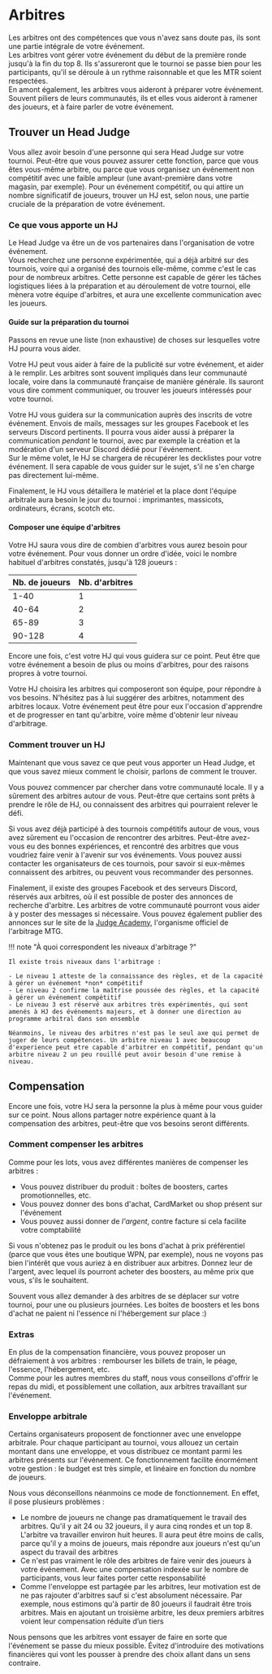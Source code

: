 # Arbitres

Les arbitres ont des compétences que vous n'avez sans doute pas, ils sont une partie intégrale de votre événement.  
Les arbitres vont gérer votre événement du début de la première ronde jusqu'à la fin du top 8. Ils s'assureront que le tournoi se passe bien pour les participants, qu'il se déroule à un rythme raisonnable et que les MTR soient respectées.  
En amont également, les arbitres vous aideront à préparer votre événement. Souvent piliers de leurs communautés, ils et elles vous aideront à ramener des joueurs, et à faire parler de votre événement.


## Trouver un Head Judge

Vous allez avoir besoin d'une personne qui sera Head Judge sur votre tournoi. Peut-être que vous pouvez assurer cette fonction, parce que vous êtes vous-même arbitre, ou parce que vous organisez un événement non compétitif avec une faible ampleur (une avant-première dans votre magasin, par exemple). Pour un événement compétitif, ou qui attire un nombre significatif de joueurs, trouver un HJ est, selon nous, une partie cruciale de la préparation de votre événement.


### Ce que vous apporte un HJ

Le Head Judge va être un de vos partenaires dans l'organisation de votre événement.  
Vous recherchez une personne expérimentée, qui a déjà arbitré sur des tournois, voire qui a organisé des tournois elle-même, comme c'est le cas pour de nombreux arbitres. Cette personne est capable de gérer les tâches logistiques liées à la préparation et au déroulement de votre tournoi, elle mènera votre équipe d'arbitres, et aura une excellente communication avec les joueurs.


#### Guide sur la préparation du tournoi

Passons en revue une liste (non exhaustive) de choses sur lesquelles votre HJ pourra vous aider.

Votre HJ peut vous aider à faire de la publicité sur votre événement, et aider à le remplir. Les arbitres sont souvent impliqués dans leur communauté locale, voire dans la communauté française de manière générale. Ils sauront vous dire comment communiquer, ou trouver les joueurs intéressés pour votre tournoi.

Votre HJ vous guidera sur la communication auprès des inscrits de votre événement. Envois de mails, messages sur les groupes Facebook et les serveurs Discord pertinents. Il pourra vous aider aussi à préparer la communication *pendant* le tournoi, avec par exemple la création et la modération d'un serveur Discord dédié pour l'événement.  
Sur le même volet, le HJ se chargera de récupérer les decklistes pour votre événement. Il sera capable de vous guider sur le sujet, s'il ne s'en charge pas directement lui-même.

Finalement, le HJ vous détaillera le matériel et la place dont l'équipe arbitrale aura besoin le jour du tournoi : imprimantes, massicots, ordinateurs, écrans, scotch etc.


#### Composer une équipe d'arbitres

Votre HJ saura vous dire de combien d'arbitres vous aurez besoin pour votre événement. Pour vous donner un ordre d'idée, voici le nombre habituel d'arbitres constatés, jusqu'à 128 joueurs :

| Nb. de joueurs | Nb. d'arbitres |
| - | - |
| 1-40 | 1 |
| 40-64 | 2 |
| 65-89 | 3 |
| 90-128 | 4 |

Encore une fois, c'est votre HJ qui vous guidera sur ce point. Peut être que votre événement a besoin de plus ou moins d'arbitres, pour des raisons propres à votre tournoi.

Votre HJ choisira les arbitres qui composeront son équipe, pour répondre à vos besoins. N'hésitez pas à lui suggérer des arbitres, notamment des arbitres locaux. Votre événement peut être pour eux l'occasion d'apprendre et de progresser en tant qu'arbitre, voire même d'obtenir leur niveau d'arbitrage.


### Comment trouver un HJ

Maintenant que vous savez ce que peut vous apporter un Head Judge, et que vous savez mieux comment le choisir, parlons de comment le trouver.

Vous pouvez commencer par chercher dans votre communauté locale. Il y a sûrement des arbitres autour de vous. Peut-être que certains sont prêts à prendre le rôle de HJ, ou connaissent des arbitres qui pourraient relever le défi.

Si vous avez déjà participé à des tournois compétitifs autour de vous, vous avez sûrement eu l'occasion de rencontrer des arbitres. Peut-être avez-vous eu des bonnes expériences, et rencontré des arbitres que vous voudriez faire venir à l'avenir sur vos événements. Vous pouvez aussi contacter les organisateurs de ces tournois, pour savoir si eux-mêmes connaissent des arbitres, ou peuvent vous recommander des personnes.

Finalement, il existe des groupes Facebook et des serveurs Discord, réservés aux arbitres, où il est possible de poster des annonces de recherche d'arbitre. Les arbitres de votre communauté pourront vous aider à y poster des messages si nécessaire. Vous pouvez également publier des annonces sur le site de la [Judge Academy](https://judgeacademy.com/), l'organisme officiel de l'arbitrage MTG.


!!! note "À quoi correspondent les niveaux d'arbitrage ?"

    Il existe trois niveaux dans l'arbitrage :

    - Le niveau 1 atteste de la connaissance des règles, et de la capacité à gérer un événement *non* compétitif
    - Le niveau 2 confirme la maîtrise poussée des règles, et la capacité à gérer un événement compétitif
    - Le niveau 3 est réservé aux arbitres très expérimentés, qui sont amenés à HJ des événements majeurs, et à donner une direction au programme arbitral dans son ensemble

    Néanmoins, le niveau des arbitres n'est pas le seul axe qui permet de juger de leurs compétences. Un arbitre niveau 1 avec beaucoup d'experience peut etre capable d'arbitrer en compétitif, pendant qu'un arbitre niveau 2 un peu rouillé peut avoir besoin d'une remise à niveau.


## Compensation

Encore une fois, votre HJ sera la personne la plus à même pour vous guider sur ce point. Nous allons partager notre expérience quant à la compensation des arbitres, peut-être que vos besoins seront différents.


### Comment compenser les arbitres

Comme pour les lots, vous avez différentes manières de compenser les arbitres :

- Vous pouvez distribuer du produit : boîtes de boosters, cartes promotionnelles, etc.
- Vous pouvez donner des bons d'achat, CardMarket ou shop présent sur l'événement
- Vous pouvez aussi donner de *l'argent*, contre facture si cela facilite votre comptabilité

Si vous n'obtenez pas le produit ou les bons d'achat à prix préférentiel (parce que vous êtes une boutique WPN, par exemple), nous ne voyons pas bien l'intérêt que vous auriez à en distribuer aux arbitres. Donnez leur de l'argent, avec lequel ils pourront acheter des boosters, au même prix que vous, s'ils le souhaitent.

Souvent vous allez demander à des arbitres de se déplacer sur votre tournoi, pour une ou plusieurs journées. Les boites de boosters et les bons d'achat ne paient ni l'essence ni l'hébergement sur place :)


### Extras

En plus de la compensation financière, vous pouvez proposer un défraiement à vos arbitres : rembourser les billets de train, le péage, l'essence, l'hébergement, etc.  
Comme pour les autres membres du staff, nous vous conseillons d'offrir le repas du midi, et possiblement une collation, aux arbitres travaillant sur l'événement.


### Enveloppe arbitrale

Certains organisateurs proposent de fonctionner avec une enveloppe arbitrale. Pour chaque participant au tournoi, vous allouez un certain montant dans une enveloppe, et vous distribuez ce montant parmi les arbitres présents sur l'événement. Ce fonctionnement facilite énormément votre gestion : le budget est très simple, et linéaire en fonction du nombre de joueurs.

Nous vous déconseillons néanmoins ce mode de fonctionnement. En effet, il pose plusieurs problèmes :

- Le nombre de joueurs ne change pas dramatiquement le travail des arbitres. Qu'il y ait 24 ou 32 joueurs, il y aura cinq rondes et un top 8. L'arbitre va travailler environ huit heures. Il aura peut être moins de calls, parce qu'il y a moins de joueurs, mais répondre aux joueurs n'est qu'un aspect du travail des arbitres
- Ce n'est pas vraiment le rôle des arbitres de faire venir des joueurs à votre événement. Avec une compensation indexée sur le nombre de participants, vous leur faites porter cette responsabilité
- Comme l'enveloppe est partagée par les arbitres, leur motivation est de ne pas rajouter d'arbitres sauf si c'est absolument nécessaire. Par exemple, nous estimons qu'à partir de 80 joueurs il faudrait être trois arbitres. Mais en ajoutant un troisième arbitre, les deux premiers arbitres voient leur compensation réduite d’un tiers

Nous pensons que les arbitres vont essayer de faire en sorte que l'événement se passe du mieux possible. Évitez d'introduire des motivations financières qui vont les pousser à prendre des choix allant dans un sens contraire.
